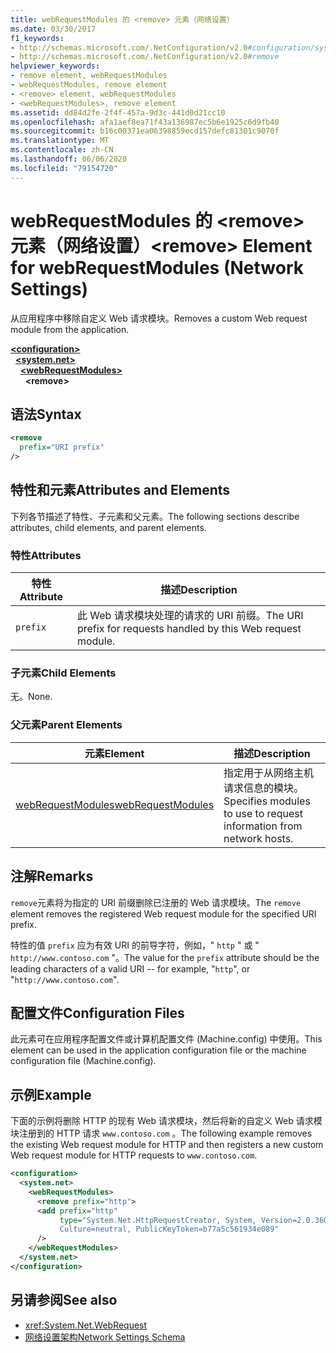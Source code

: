 ```yaml
---
title: webRequestModules 的 <remove> 元素（网络设置）
ms.date: 03/30/2017
f1_keywords:
- http://schemas.microsoft.com/.NetConfiguration/v2.0#configuration/system.net/webRequestModules/remove
- http://schemas.microsoft.com/.NetConfiguration/v2.0#remove
helpviewer_keywords:
- remove element, webRequestModules
- webRequestModules, remove element
- <remove> element, webRequestModules
- <webRequestModules>, remove element
ms.assetid: dd84d2fe-2f4f-457a-9d3c-441d0d21cc10
ms.openlocfilehash: afa1aef8ea71f43a136987ec5b6e1925c6d9fb40
ms.sourcegitcommit: b16c00371ea06398859ecd157defc81301c9070f
ms.translationtype: MT
ms.contentlocale: zh-CN
ms.lasthandoff: 06/06/2020
ms.locfileid: "79154720"
---
```

# <a name="remove-element-for-webrequestmodules-network-settings"></a><span data-ttu-id="024be-102">webRequestModules 的 \<remove> 元素（网络设置）</span><span class="sxs-lookup"><span data-stu-id="024be-102">\<remove> Element for webRequestModules (Network Settings)</span></span>
<span data-ttu-id="024be-103">从应用程序中移除自定义 Web 请求模块。</span><span class="sxs-lookup"><span data-stu-id="024be-103">Removes a custom Web request module from the application.</span></span>  
  
[**\<configuration>**](../configuration-element.md)\
&nbsp;&nbsp;[**\<system.net>**](system-net-element-network-settings.md)\
&nbsp;&nbsp;&nbsp;&nbsp;[**\<webRequestModules>**](webrequestmodules-element-network-settings.md)\
&nbsp;&nbsp;&nbsp;&nbsp;&nbsp;&nbsp;**\<remove>**
  
## <a name="syntax"></a><span data-ttu-id="024be-104">语法</span><span class="sxs-lookup"><span data-stu-id="024be-104">Syntax</span></span>  
  
```xml  
<remove
  prefix="URI prefix"
/>  
```  
  
## <a name="attributes-and-elements"></a><span data-ttu-id="024be-105">特性和元素</span><span class="sxs-lookup"><span data-stu-id="024be-105">Attributes and Elements</span></span>  
 <span data-ttu-id="024be-106">下列各节描述了特性、子元素和父元素。</span><span class="sxs-lookup"><span data-stu-id="024be-106">The following sections describe attributes, child elements, and parent elements.</span></span>  
  
### <a name="attributes"></a><span data-ttu-id="024be-107">特性</span><span class="sxs-lookup"><span data-stu-id="024be-107">Attributes</span></span>  
  
|<span data-ttu-id="024be-108">**特性**</span><span class="sxs-lookup"><span data-stu-id="024be-108">**Attribute**</span></span>|<span data-ttu-id="024be-109">**描述**</span><span class="sxs-lookup"><span data-stu-id="024be-109">**Description**</span></span>|  
|-------------------|---------------------|  
|`prefix`|<span data-ttu-id="024be-110">此 Web 请求模块处理的请求的 URI 前缀。</span><span class="sxs-lookup"><span data-stu-id="024be-110">The URI prefix for requests handled by this Web request module.</span></span>|  
  
### <a name="child-elements"></a><span data-ttu-id="024be-111">子元素</span><span class="sxs-lookup"><span data-stu-id="024be-111">Child Elements</span></span>  
 <span data-ttu-id="024be-112">无。</span><span class="sxs-lookup"><span data-stu-id="024be-112">None.</span></span>  
  
### <a name="parent-elements"></a><span data-ttu-id="024be-113">父元素</span><span class="sxs-lookup"><span data-stu-id="024be-113">Parent Elements</span></span>  
  
|<span data-ttu-id="024be-114">**元素**</span><span class="sxs-lookup"><span data-stu-id="024be-114">**Element**</span></span>|<span data-ttu-id="024be-115">**描述**</span><span class="sxs-lookup"><span data-stu-id="024be-115">**Description**</span></span>|  
|-----------------|---------------------|  
|[<span data-ttu-id="024be-116">webRequestModules</span><span class="sxs-lookup"><span data-stu-id="024be-116">webRequestModules</span></span>](webrequestmodules-element-network-settings.md)|<span data-ttu-id="024be-117">指定用于从网络主机请求信息的模块。</span><span class="sxs-lookup"><span data-stu-id="024be-117">Specifies modules to use to request information from network hosts.</span></span>|  
  
## <a name="remarks"></a><span data-ttu-id="024be-118">注解</span><span class="sxs-lookup"><span data-stu-id="024be-118">Remarks</span></span>  
 <span data-ttu-id="024be-119">`remove`元素将为指定的 URI 前缀删除已注册的 Web 请求模块。</span><span class="sxs-lookup"><span data-stu-id="024be-119">The `remove` element removes the registered Web request module for the specified URI prefix.</span></span>  
  
 <span data-ttu-id="024be-120">特性的值 `prefix` 应为有效 URI 的前导字符，例如，" `http` " 或 " `http://www.contoso.com` "。</span><span class="sxs-lookup"><span data-stu-id="024be-120">The value for the `prefix` attribute should be the leading characters of a valid URI -- for example, "`http`", or "`http://www.contoso.com`".</span></span>  
  
## <a name="configuration-files"></a><span data-ttu-id="024be-121">配置文件</span><span class="sxs-lookup"><span data-stu-id="024be-121">Configuration Files</span></span>  
 <span data-ttu-id="024be-122">此元素可在应用程序配置文件或计算机配置文件 (Machine.config) 中使用。</span><span class="sxs-lookup"><span data-stu-id="024be-122">This element can be used in the application configuration file or the machine configuration file (Machine.config).</span></span>  
  
## <a name="example"></a><span data-ttu-id="024be-123">示例</span><span class="sxs-lookup"><span data-stu-id="024be-123">Example</span></span>  

<span data-ttu-id="024be-124">下面的示例将删除 HTTP 的现有 Web 请求模块，然后将新的自定义 Web 请求模块注册到的 HTTP 请求 `www.contoso.com` 。</span><span class="sxs-lookup"><span data-stu-id="024be-124">The following example removes the existing Web request module for HTTP and then registers a new custom Web request module for HTTP requests to `www.contoso.com`.</span></span>
  
```xml  
<configuration>  
  <system.net>  
    <webRequestModules>  
      <remove prefix="http">  
      <add prefix="http"  
           type="System.Net.HttpRequestCreator, System, Version=2.0.3600.0,  
           Culture=neutral, PublicKeyToken=b77a5c561934e089"  
      />  
    </webRequestModules>  
  </system.net>  
</configuration>  
```  
  
## <a name="see-also"></a><span data-ttu-id="024be-125">另请参阅</span><span class="sxs-lookup"><span data-stu-id="024be-125">See also</span></span>

- <xref:System.Net.WebRequest>
- [<span data-ttu-id="024be-126">网络设置架构</span><span class="sxs-lookup"><span data-stu-id="024be-126">Network Settings Schema</span></span>](index.md)
